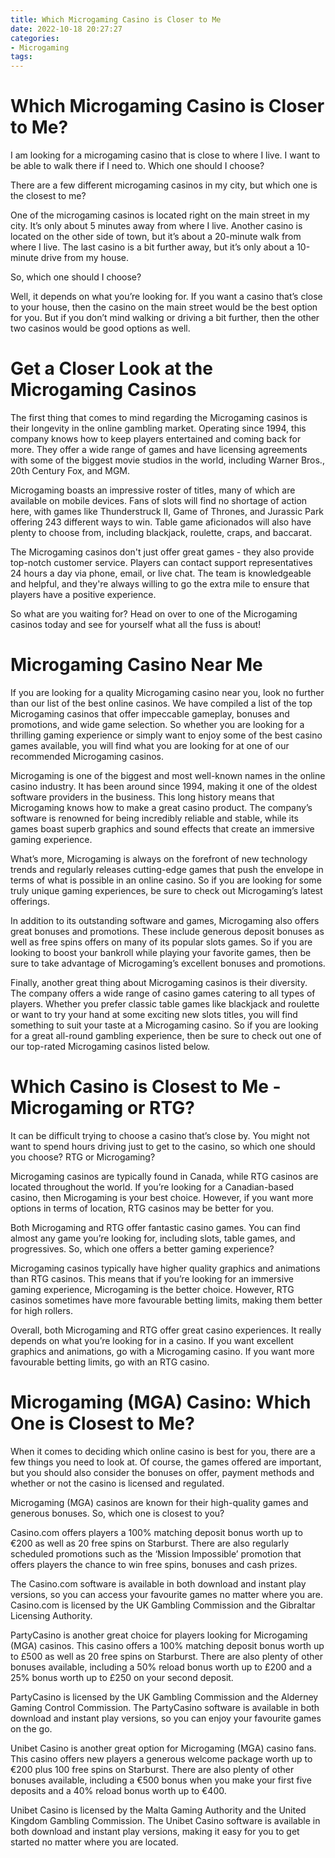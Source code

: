 ```yaml
---
title: Which Microgaming Casino is Closer to Me
date: 2022-10-18 20:27:27
categories:
- Microgaming
tags:
---
```



#  Which Microgaming Casino is Closer to Me?

I am looking for a microgaming casino that is close to where I live. I want to be able to walk there if I need to. Which one should I choose?

There are a few different microgaming casinos in my city, but which one is the closest to me? 

One of the microgaming casinos is located right on the main street in my city. It’s only about 5 minutes away from where I live. Another casino is located on the other side of town, but it’s about a 20-minute walk from where I live. The last casino is a bit further away, but it’s only about a 10-minute drive from my house.

So, which one should I choose?

Well, it depends on what you’re looking for. If you want a casino that’s close to your house, then the casino on the main street would be the best option for you. But if you don’t mind walking or driving a bit further, then the other two casinos would be good options as well.

#  Get a Closer Look at the Microgaming Casinos

The first thing that comes to mind regarding the Microgaming casinos is their longevity in the online gambling market. Operating since 1994, this company knows how to keep players entertained and coming back for more. They offer a wide range of games and have licensing agreements with some of the biggest movie studios in the world, including Warner Bros., 20th Century Fox, and MGM.

Microgaming boasts an impressive roster of titles, many of which are available on mobile devices. Fans of slots will find no shortage of action here, with games like Thunderstruck II, Game of Thrones, and Jurassic Park offering 243 different ways to win. Table game aficionados will also have plenty to choose from, including blackjack, roulette, craps, and baccarat.

The Microgaming casinos don't just offer great games - they also provide top-notch customer service. Players can contact support representatives 24 hours a day via phone, email, or live chat. The team is knowledgeable and helpful, and they're always willing to go the extra mile to ensure that players have a positive experience.

So what are you waiting for? Head on over to one of the Microgaming casinos today and see for yourself what all the fuss is about!

#  Microgaming Casino Near Me

If you are looking for a quality Microgaming casino near you, look no further than our list of the best online casinos. We have compiled a list of the top Microgaming casinos that offer impeccable gameplay, bonuses and promotions, and wide game selection. So whether you are looking for a thrilling gaming experience or simply want to enjoy some of the best casino games available, you will find what you are looking for at one of our recommended Microgaming casinos.

Microgaming is one of the biggest and most well-known names in the online casino industry. It has been around since 1994, making it one of the oldest software providers in the business. This long history means that Microgaming knows how to make a great casino product. The company’s software is renowned for being incredibly reliable and stable, while its games boast superb graphics and sound effects that create an immersive gaming experience.

What’s more, Microgaming is always on the forefront of new technology trends and regularly releases cutting-edge games that push the envelope in terms of what is possible in an online casino. So if you are looking for some truly unique gaming experiences, be sure to check out Microgaming’s latest offerings.

In addition to its outstanding software and games, Microgaming also offers great bonuses and promotions. These include generous deposit bonuses as well as free spins offers on many of its popular slots games. So if you are looking to boost your bankroll while playing your favorite games, then be sure to take advantage of Microgaming’s excellent bonuses and promotions.

Finally, another great thing about Microgaming casinos is their diversity. The company offers a wide range of casino games catering to all types of players. Whether you prefer classic table games like blackjack and roulette or want to try your hand at some exciting new slots titles, you will find something to suit your taste at a Microgaming casino. So if you are looking for a great all-round gambling experience, then be sure to check out one of our top-rated Microgaming casinos listed below.

#  Which Casino is Closest to Me - Microgaming or RTG?

It can be difficult trying to choose a casino that’s close by. You might not want to spend hours driving just to get to the casino, so which one should you choose? RTG or Microgaming?

Microgaming casinos are typically found in Canada, while RTG casinos are located throughout the world. If you’re looking for a Canadian-based casino, then Microgaming is your best choice. However, if you want more options in terms of location, RTG casinos may be better for you.

Both Microgaming and RTG offer fantastic casino games. You can find almost any game you’re looking for, including slots, table games, and progressives. So, which one offers a better gaming experience?

Microgaming casinos typically have higher quality graphics and animations than RTG casinos. This means that if you’re looking for an immersive gaming experience, Microgaming is the better choice. However, RTG casinos sometimes have more favourable betting limits, making them better for high rollers.

Overall, both Microgaming and RTG offer great casino experiences. It really depends on what you’re looking for in a casino. If you want excellent graphics and animations, go with a Microgaming casino. If you want more favourable betting limits, go with an RTG casino.

#  Microgaming (MGA) Casino: Which One is Closest to Me?

When it comes to deciding which online casino is best for you, there are a few things you need to look at. Of course, the games offered are important, but you should also consider the bonuses on offer, payment methods and whether or not the casino is licensed and regulated.

Microgaming (MGA) casinos are known for their high-quality games and generous bonuses. So, which one is closest to you?

Casino.com offers players a 100% matching deposit bonus worth up to €200 as well as 20 free spins on Starburst. There are also regularly scheduled promotions such as the ‘Mission Impossible’ promotion that offers players the chance to win free spins, bonuses and cash prizes.

The Casino.com software is available in both download and instant play versions, so you can access your favourite games no matter where you are. Casino.com is licensed by the UK Gambling Commission and the Gibraltar Licensing Authority.

PartyCasino is another great choice for players looking for Microgaming (MGA) casinos. This casino offers a 100% matching deposit bonus worth up to £500 as well as 20 free spins on Starburst. There are also plenty of other bonuses available, including a 50% reload bonus worth up to £200 and a 25% bonus worth up to £250 on your second deposit.

PartyCasino is licensed by the UK Gambling Commission and the Alderney Gaming Control Commission. The PartyCasino software is available in both download and instant play versions, so you can enjoy your favourite games on the go.

Unibet Casino is another great option for Microgaming (MGA) casino fans. This casino offers new players a generous welcome package worth up to €200 plus 100 free spins on Starburst. There are also plenty of other bonuses available, including a €500 bonus when you make your first five deposits and a 40% reload bonus worth up to €400.

Unibet Casino is licensed by the Malta Gaming Authority and the United Kingdom Gambling Commission. The Unibet Casino software is available in both download and instant play versions, making it easy for you to get started no matter where you are located.